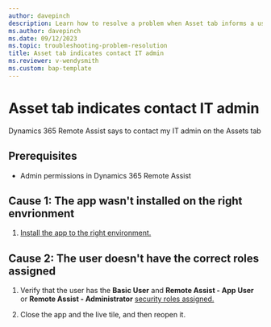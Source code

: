 ```yaml
---
author: davepinch
description: Learn how to resolve a problem when Asset tab informs a user to contact IT admin for Dynamics 365 Remote Assist
ms.author: davepinch
ms.date: 09/12/2023
ms.topic: troubleshooting-problem-resolution
title: Asset tab indicates contact IT admin
ms.reviewer: v-wendysmith
ms.custom: bap-template
---
```


# Asset tab indicates contact IT admin

Dynamics 365 Remote Assist says to contact my IT admin on the Assets tab

## Prerequisites

- Admin permissions in Dynamics 365 Remote Assist

## Cause 1: The app wasn't installed on the right envrionment

1. [Install the app to the right environment.](./ra-webapp-install.md#install-the-dynamics-365-remote-assist-model-driven-app)

## Cause 2: The user doesn't have the correct roles assigned

1. Verify that the user has the **Basic User** and **Remote Assist - App User** or **Remote Assist - Administrator** [security roles assigned.](./asset-capture-add-users.md#assign-dynamics-365-security-roles)

1. Close the app and the live tile, and then reopen it.
